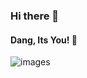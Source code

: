### Hi there 👋
#### Dang, Its You! 🫵
![images](https://github.com/idealarihant/idealarihant/assets/24891908/9878619c-c32f-4207-9c3a-7b0207f48676)

<!--
**idealarihant/idealarihant** is a ✨ _special_ ✨ repository because its `README.md` (this file) appears on your GitHub profile.

Here are some ideas to get you started:

- 🔭 I’m currently working on ...
- 🌱 I’m currently learning ...
- 👯 I’m looking to collaborate on ...
- 🤔 I’m looking for help with ...
- 💬 Ask me about ...
- 📫 How to reach me: ...
- 😄 Pronouns: ...
- ⚡ Fun fact: ...
-->
